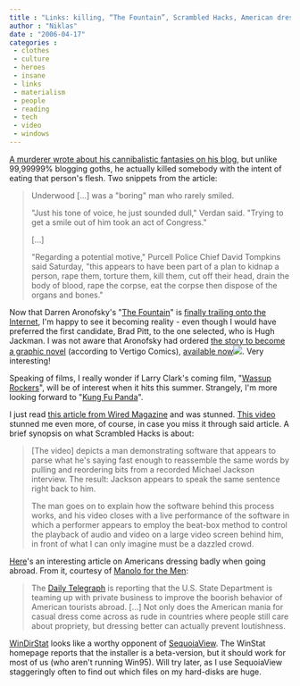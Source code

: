 ```yaml
---
title : "Links: killing, “The Fountain”, Scrambled Hacks, American dressers and WinDirStat"
author : "Niklas"
date : "2006-04-17"
categories : 
 - clothes
 - culture
 - heroes
 - insane
 - links
 - materialism
 - people
 - reading
 - tech
 - video
 - windows
---
```


[A murderer wrote about his cannibalistic fantasies on his blog](http://www.cnn.com/2006/LAW/04/16/underwood.ap/index.html), but unlike 99,99999% blogging goths, he actually killed somebody with the intent of eating that person's flesh. Two snippets from the article:

> Underwood \[...\] was a "boring" man who rarely smiled.
> 
> "Just his tone of voice, he just sounded dull," Verdan said. "Trying to get a smile out of him took an act of Congress."
> 
> \[...\]
> 
> "Regarding a potential motive," Purcell Police Chief David Tompkins said Saturday, "this appears to have been part of a plan to kidnap a person, rape them, torture them, kill them, cut off their head, drain the body of blood, rape the corpse, eat the corpse then dispose of the organs and bones."

Now that Darren Aronofsky's "[The Fountain](http://www.imdb.com/title/tt0414993)" is [finally trailing onto the Internet](http://www.apple.com/trailers/wb/thefountain), I'm happy to see it becoming reality - even though I would have preferred the first candidate, Brad Pitt, to the one selected, who is Hugh Jackman. I was not aware that Aronofsky had ordered [the story to become a graphic novel](http://www.dccomics.com/comics/?cm=4287) (according to Vertigo Comics), [available now](http://www.amazon.com/exec/obidos/redirect?link_code=ur2&tag=niklasblog-20&camp=1789&creative=9325&path=http%3A%2F%2Fwww.amazon.com%2Fgp%2Fproduct%2F1401200591)![](http://www.assoc-amazon.com/e/ir?t=niklasblog-20&l=ur2&o=1). Very interesting!

Speaking of films, I really wonder if Larry Clark's coming film, "[Wassup Rockers](http://www.rottentomatoes.com/m/10005963-wassup_rockers)", will be of interest when it hits this summer. Strangely, I'm more looking forward to "[Kung Fu Panda](http://www.imdb.com/title/tt0441773)".

I just read [this article from Wired Magazine](http://www.wired.com/news/columns/0,70664-0.html) and was stunned. [This video](http://www.youtube.com/watch?v=eRlhKaxcKpA) stunned me even more, of course, in case you miss it through said article. A brief synopsis on what Scrambled Hacks is about:

> \[The video\] depicts a man demonstrating software that appears to parse what he's saying fast enough to reassemble the same words by pulling and reordering bits from a recorded Michael Jackson interview. The result: Jackson appears to speak the same sentence right back to him.
> 
> The man goes on to explain how the software behind this process works, and his video closes with a live performance of the software in which a performer appears to employ the beat-box method to control the playback of audio and video on a large video screen behind him, in front of what I can only imagine must be a dazzled crowd.

[Here](http://manolomen.com/2006/04/17/the-ugly-american)'s an interesting article on Americans dressing badly when going abroad. From it, courtesy of [Manolo for the Men](http://manolomen.com):

> The [Daily Telegraph](http://www.telegraph.co.uk/news/main.jhtml?xml=/news/2006/04/16/wtour16.xml&sSheet=/news/2006/04/16/ixworld.html) is reporting that the U.S. State Department is teaming up with private business to improve the boorish behavior of American tourists abroad. \[...\] Not only does the American mania for casual dress come across as rude in countries where people still care about propriety, but dressing better can actually prevent loutishness.

[WinDirStat](http://windirstat.sourceforge.net) looks like a worthy opponent of [SequoiaView](http://www.win.tue.nl/sequoiaview). The WinStat homepage reports that the installer is a beta-version, but it should work for most of us (who aren't running Win95). Will try later, as I use SequoiaView staggeringly often to find out which files on my hard-disks are huge.
